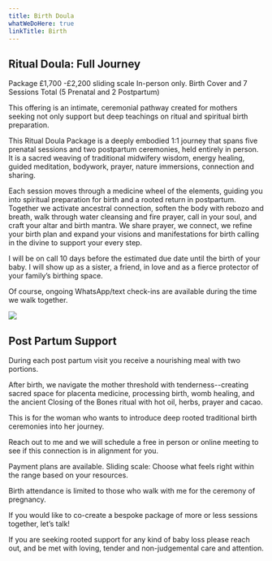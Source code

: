```yaml
---
title: Birth Doula
whatWeDoHere: true
linkTitle: Birth
---
```


## Ritual Doula: Full Journey

Package £1,700 -£2,200 sliding scale
In-person only. Birth Cover and 7 Sessions Total
(5 Prenatal and 2 Postpartum)

This offering is an intimate, ceremonial pathway created for mothers seeking not only support but deep teachings on ritual and spiritual birth preparation.

This Ritual Doula Package is a deeply embodied 1:1 journey that spans five prenatal sessions and two postpartum ceremonies, held entirely in person. It is a sacred weaving of traditional midwifery wisdom, energy healing, guided meditation, bodywork, prayer, nature immersions, connection and sharing.

Each session moves through a medicine wheel of the elements, guiding you into spiritual preparation for birth and a rooted return in postpartum. Together we activate ancestral connection, soften the body with rebozo and breath, walk through water cleansing and fire prayer, call in your soul, and craft your altar and birth mantra. 
We share prayer, we connect, we refine your birth plan and expand your visions and manifestations for birth calling in the divine to support your every step. 

I will be on call 10 days before the estimated due date until the birth of your baby. I will show up as a sister, a friend,  in love and as a fierce protector of your family’s birthing space.

Of course, ongoing WhatsApp/text check-ins are available during the time we walk together. 

![](/img/birth-doula.jpg)

## Post Partum Support

During each post partum visit you receive a nourishing meal with two portions.

After birth, we navigate the mother threshold with tenderness--creating sacred space for placenta medicine, processing birth, womb healing, and the ancient Closing of the Bones ritual with hot oil, herbs, prayer and cacao.

This is for the woman who wants to introduce deep rooted traditional birth ceremonies into her journey.

Reach out to me and we will schedule a free in person or online meeting to see if this connection is in alignment for you.

Payment plans are available. 
Sliding scale: Choose what feels right within the range based on your resources.

Birth attendance is limited to those who walk with me for the ceremony of pregnancy. 

If you would like to co-create a bespoke package of more or less sessions together, let’s talk! 

If you are seeking rooted support for any kind of baby loss please reach out, and be met with loving, tender and non-judgemental care and attention.
